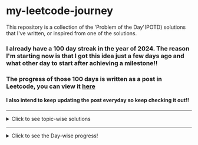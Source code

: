 # my-leetcode-journey
This repository is a collection of the 'Problem of the Day'(POTD) solutions that I've written, or inspired from one of the solutions.

### I already have a 100 day streak in the year of 2024. The reason I'm starting now is that I got this idea just a few days ago and what other day to start after achieving a milestone!!
### The progress of those 100 days is written as a post in Leetcode, you can view it [here](https://leetcode.com/discuss/general-discussion/4658085/To-get-the-Leetcode-Laptop-sleeve.)

#### I also intend to keep updating the post everyday so keep checking it out!!

---

<details>
  <summary>Click to see topic-wise solutions</summary>
  <p>

  - [Array](Topics/Array.md)
  - [Back Tracking](Topics/Back-Tracking.md)
  - [Binary Tree](Topics/Binary-Tree.md)
  - [Binary Search](Topics/Binary-Search.md)
  - [Bit Manipulation](Topics/Bit-Manipulation.md)
  - [Bitmask](Topics/Bitmask.md)
  - [Breadth First Search](Topics/Breadth-First-Search.md)
  - [Combinatorics](Topics/Combinatorics.md)
  - [Depth First Search](Topics/Depth-First-Search.md)
  - [Enumeration](Topics/Enumeration.md)
  - [Graph](Topics/Graph.md)
  - [Greedy](Topics/Greedy.md)
  - [Hash Table](Topics/Hash-Table.md)
  - [Heap](Topics/Heap.md)
  - [Linked List](Topics/Linked-List.md)
  - [Math](Topics/Math.md)
  - [Matrix](Topics/Matrix.md)
  - [Monotonic Stack](Topics/Monotonic%20Stack.md)
  - [Prefix Sum](Topics/Prefix-Sum.md)
  - [Priority Queue](Topics/Priority-Queue.md)
  - [Queue](Topics/Queue.md)
  - [Simulation](Topics/Simulation.md)
  - [Sliding Window](Topics/Sliding-Window.md)
  - [Sorting](Topics/Sorting.md)
  - [Stack](Topics/Stack.md)
  - [String](Topics/String.md)
  - [Tree](Topics/Two-Pointers.md)
  - [Trie](Topics/Trie.md)
  - [Two Pointers](Topics/Two-Pointers.md)
  - [Topological-Sort](Topics/Topological-Sort.md)
  - [Union-Find](Topics/Union-Find.md)

  </p>
</details>

---
<details>
  <summary>Click to see the Day-wise progress!</summary>
  <p>
  <details>
  <summary>2024</summary>
  <p>
  <details>
  <summary>April</summary>
  <p>

- Day 101: 
  - Problem: [1700. Number of Students Unable to Eat Lunch (Easy)](https://leetcode.com/problems/number-of-students-unable-to-eat-lunch/description/)
  - Solution: [cpp solution](Year/2024/April/1700_Number_of_Students_Unable_to_Eat_Lunch_(Easy).cpp)
  - Topics: Array, Stack, Queue, Simulation

- Day 102:
  - Problem: [2073 Time needed to buy tickets (Easy)](https://leetcode.com/problems/time-needed-to-buy-tickets/)
  - Solution: [cpp solution](Year/2024/April/2073_Time_Needed_to_buy_tickets_(Easy).cpp)
  - Topics: Array, Queue, Simulation
  
- Day 103:
  - Problem: [950. Reveal Cards In Increasing Order (Medium)](https://leetcode.com/problems/reveal-cards-in-increasing-order/description/)
  - Solution: [cpp solution](Year/2024/April/950_Reveal_Cards_In_Increasing_Order_(Medium).cpp)
  - Topics: Array, Queue, Sorting, Simulation

- Day 104:
  - Problem: [402. Remove K Digits (Medium)](https://leetcode.com/problems/remove-k-digits/description/)
  - Solution: [cpp solution](Year/2024/April/402_Remove_K_Digits_(Medium).cpp)
  - Topics: String, Stack, Greedy, Monotonic-Stack

- Day 105:
  - Problem: [85. Maximal Rectangle (Hard)](https://leetcode.com/problems/maximal-rectangle/?envType=daily-question&envId=2024-04-13)
  - Solution: [cpp solution](Year/2024/April/85_Maximal_Rectangle_(Hard).cpp)
  - Topics: Array, Dynamic-Programming, Stack, Matrix, Monotonic-Stack

- Day 106:
  - Problem: [404. Sum of Left Leaves (Easy)](https://leetcode.com/problems/sum-of-left-leaves/description/)
  - Solution: [cpp solution](Year/2024/April/404_Sum_Of_Left_Leaves_(Easy).cpp)
  - Topics: Tree, Depth-First-Search, Breadth-First-Search, Binary-Tree

- Day 107:
  - Problem: [129. Sum Root to Leaf Nodes (Medium)](https://leetcode.com/problems/sum-root-to-leaf-numbers/description/)
  - Solution: [cpp solution](Year/2024/April/129_Sum_Root_to_Leaf_Node_(Medium).cpp)
  - Topics: Tree, Depth-First-Search, Binary-Tree

- Day 108:
  - Problem: [623. Add one Row to the Tree (Medium)](https://leetcode.com/problems/add-one-row-to-tree/description/)
  - Solution: [cpp solution](Year/2024/April/623_Add_One_Row_To_Tree_(Medium).cpp)
  - Topics: Tree, Depth-First-Search, Breadth-First-Search, Binary-Tree

- Day 109:
  - Problem: [988 Smallest String From Leaf (Medium)](https://leetcode.com/problems/smallest-string-starting-from-leaf/)
  - Solution: [cpp solution](Year/2024/April/988_Smallest_String_From_Leaf_(Medium).cpp)
  - Topics: String, Tree, Depth-First-Search, Binary-Tree

- Day 110:
  - Problem: [456 Island Perimeter (Easy)](https://leetcode.com/problems/island-perimeter/description/)
  - Solution: [cpp solution](Year/2024/April/456_Island_Perimeter_(Easy).cpp)
  - Topics: Array, Matrix, Depth-First-Search, Breadth-First-Search

- Day 111:
  - Problem: [200 Count Islands (Medium)](https://leetcode.com/problems/number-of-islands/description/)
  - Solution: [cpp solution](Year/2024/April/200_Count_Islands_(Medium).cpp)
  - Topics: Array, Depth-First-Search, Breadth-First-Search, Matrix, Union-Find

- Day 112:
  - Problem: [1992 Find all groups of FarmLand (Medium)](https://leetcode.com/problems/find-all-groups-of-farmland/description/)
  - Solution: [cpp solution](Year/2024/April/1992_Find_All_Groups_Of_FarmLand_(Medium).cpp)
  - Topics: Array, Matrix, Depth-First-Search, Breadth-First-Search

- Day 113:
  - Problem: [1971 Find if path exists in Graph (Easy)](https://leetcode.com/problems/find-if-path-exists-in-graph/)
  - Solution: [cpp solution](Year/2024/April/1971_Find_If_Path_Exists_In_Graph_(Easy).cpp)
  - Topics: Graph, Union-Find, Depth-First-Search, Breadth-First-Search

- Day 114:
  - Problem: [152 Maximum Product Subarray (Medium)](https://leetcode.com/problems/maximum-product-subarray/description/)
  - Solution: [cpp solution](Year/2024/April/152_Maximum_Product_Subarray_(Medium).cpp)
  - Topics: Array, Dynamic-Programming

- Day 115:
  - Problem: [310 Minimum Height Trees (Medium)](https://leetcode.com/problems/minimum-height-trees/description/)
  - Solution: [cpp solution](Year/2024/April/310_Minimum_Height_Trees_(Medium).cpp)
  - Topics: Graph, Depth-First-Search, Breadth-First-Search, Topological-Sort

- Day 116:
  - Problem: [1137 Nth Tribonacci Number (Easy)](https://leetcode.com/problems/n-th-tribonacci-number/)
  - Solution: [cpp solution](Year/2024/April/1137_Nth_Tribonacci_Number_(Easy).cpp)
  - Topics: Math, Dynamic-Programming, Memoization

- Day 117:
  - Problem: [2370 Longest Ideal Subsequence (Medium)](https://leetcode.com/problems/longest-ideal-subsequence/)
  - Solution: [cpp solution](Year/2024/April/2370_Longest_Ideal_Subsequence_(Medium).cpp)
  - Topics: String, Hash-Table, Dynamic-Programming

- Day 118:
  - Problem: [1289 Minimum Falling Path Sum II (Hard)](https://leetcode.com/problems/minimum-falling-path-sum-ii/)
  - Solution: [cpp solution](Year/2024/April/1289_Minimum_Falling_Path_Sum_II_(Hard).cpp)
  - Topics: Array, Dynamic-Programming, Matrix

- Day 119:
  - Problem: [514 Freedom Trail (Hard)](https://leetcode.com/problems/freedom-trail/description/)
  - Solution: [cpp solution](Year/2024/April/514_Freedom_Trail_(Hard).cpp)
  - Topics: String, Dynamic-Programming, Breadth-First-Search, Depth-First-Search

- Day 120:
  - Problem: [834 Sum of Distances in Tree (Hard)](https://leetcode.com/problems/sum-of-distances-in-tree/description/)
  - Solution: [cpp solution](Year/2024/April/834_Sum_of_Distances_in_Tree_(Hard).cpp)
  - Topics: Graph, Tree, Dynamic-Programming, Tree

- Day 121:
  - Problem: [2997 Minimum Number of Operations to Make Array XOR Equal to K (Medium)](https://leetcode.com/problems/minimum-number-of-operations-to-make-array-xor-equal-to-k/description/)
  - Solution: [cpp solution](Year/2024/April/2997_Minimum_Number_Of_Operations_To_Make_Array_XOR_Equal_to_K_(Medium).cpp)
  - Topics: Array, Bit-Manipulation

- Day 122:
  - Problem: [1915 Number of Wonderful Substrings (Medium)](https://leetcode.com/problems/number-of-wonderful-substrings/description/)
  - Solution: [cpp solution](Year/2024/April/1915_Number_Of_Wonderful_Substrings_(Medium).cpp)
  - Topics: Bit-Manipulation, Prefix-Sum, Hash-Table, String

  </p>
  </details>

  <details>
  <summary>May</summary>
  <p>

  - Day 123:
    - Problem: [2000 Reverse Prefix Of Word (Easy)](https://leetcode.com/problems/reverse-prefix-of-word/description/)
    - Solution: [cpp solution](Year/2024/May/2000_Reverse_Prefix_Of_Word_(Easy).cpp)
    - Topics: String, Two-Pointers

  - Day 124:
    - Problem: [2441 Largest Positive Integer that exists with its negative (Easy)](https://leetcode.com/problems/largest-positive-integer-that-exists-with-its-negative/description/)
    - Solution: [cpp solution](Year/2024/May/2441_Largest_Positive_Integer_That_Exists_With_Its_Negative_(Easy).cpp)
    - Topics: Array, Hash-Table, Two-Pointers, Sorting

  - Day 125:
    - Problem: [165 Compare Version Numbers (Medium)](https://leetcode.com/problems/compare-version-numbers/)
    - Solution: [cpp solution](Year/2024/May/165_Compare_Version_Numbers_(Medium).cpp)
    - Topics: String, Two-Pointers

  - Day 126:
    - Problem: [881 Boats to save people (Medium)](https://leetcode.com/problems/boats-to-save-people/description/)
    - Solution: [cpp solution](Year/2024/May/881_Boats_to_save_people_(Medium).cpp)
    - Topics: Sorting, Greedy, Array, Two-Pointers

  - Day 127:
    - Problem: [237 Delete Node in a Linked List [Medium]](https://leetcode.com/problems/delete-node-in-a-linked-list/description/)
    - Solution: [cpp solution](Year/2024/May/237_Delete_Node_In_A_Linked_List_(Medium).cpp)
    - Topics: Linked-List

  - Day 128:
    - Problem: [2487 Remove Nodes From Linked List [Medium]](https://leetcode.com/problems/remove-nodes-from-linked-list/)
    - Solution: [cpp solution](Year/2024/May/2487_Remove_Nodes_From_Linked_List_(Medium).cpp)
    - Topics: Linked-List, Stack, Recursion, Monotonic-Stack

  - Day 129:
    - Problem: [2816 Double a Number Represented as a Linked List (Medium)](https://leetcode.com/problems/double-a-number-represented-as-a-linked-list/description/)
    - Solution: [cpp solution](Year/2024/May/2816_Double_A_Number_As_A_Linked_List_(Medium).cpp)
    - Topics: Linked-List, Math, Stack

  - Day 130:
    - Problem: [506 Relative Ranks (Easy)](https://leetcode.com/problems/relative-ranks/description/)
    - Solution: [cpp solution](Year/2024/May/506_Relative_Ranks_(Easy).cpp)
    - Topics: Array, Sorting, Heap, Priority-Queue

  - Day 131:
    - Problem: [3075 Maximize Happiness of Selected Children (Medium)](https://leetcode.com/problems/maximize-happiness-of-selected-children/)
    - Solution: [cpp solution](Year/2024/May/3075_Maximize_Happiness_Of_Selected_Children_(Medium).cpp)
    - Topics: Array, Greedy, Sorting

  - Day 132:
    - Problem: [786 Kth Smallest Prime Fraction (Medium)](https://leetcode.com/problems/k-th-smallest-prime-fraction/description/)
    - Solution: [cpp solution](Year/2024/May/786_Kth_Smallest_Prime_Fraction_(Medium).cpp)
    - Topics: Array, Two-Pointers, Binary-Search, Sorting, Heap, Priority-Queue

  - Day 133:
    - Problem: [857 Minimum Cost to hire K workers (Hard)](https://leetcode.com/problems/minimum-cost-to-hire-k-workers/)
    - Solution: [cpp solution](Year/2024/May/857_Minimum_Cost_to_hire_K_Workers_(Hard).cpp)
    - Topics: Array, Greedy, Sorting, Heap, Priority-Queue

  - Day 134:
    - Problem: [2373 Largest Local Values in a Matrix (Easy)](https://leetcode.com/problems/largest-local-values-in-a-matrix/description/)
    - Solution: [cpp solution](Year/2024/May/2373_Largest_Local_Values_in_a_Matrix_(Easy).cpp)
    - Topics: Array, Matrix

  - Day 135(copied):
    - Problem: [861 Score After Flipping the Matrix (Medium)](https://leetcode.com/problems/score-after-flipping-matrix/description/)
    - Solution: [cpp solution](Year/2024/May/861_Score_After_Flipping_The_Matrix_(Medium).cpp)
    - Topics: Array, Greedy, Matrix, Bit-Manipulation

  - Day 136(copied):
    - Problem: [1219 Path with Maximum Gold (Medium)](https://leetcode.com/problems/path-with-maximum-gold/description/)
    - Solution: [cpp solution](Year/2024/May/1219_Path_with_Maximum_Gold_(Medium).cpp)
    - Topics: Array, Matrix, Back-Tracking

  - Day 137(copied):
    - Problem: [2812 Find the safest path in a grid (Medium)](https://leetcode.com/problems/find-the-safest-path-in-a-grid/description/)
    - Solution: [cpp solution](Year/2024/May/2812_Find_the_safest_path_in_a_grid_(Medium).cpp)
    - Topics: Array, Matrix, Binary-Search, Union-Find, Breadth-First-Search

  - Day 138:
    - Problem: [2331 Evaluate Boolean Binary Tree (Easy)](https://leetcode.com/problems/evaluate-boolean-binary-tree/description/)
    - Solution: [cpp solution](Year/2024/May/2331_Evaluate_Boolean_Binary_Tree_(Easy).cpp)
    - Topics: Tree, Binary-Tree, Depth-First-Search

  - Day 139:
    - Problem: [1325 Delete Leaves with a Given Value (Medium)](https://leetcode.com/problems/delete-leaves-with-a-given-value/description/)
    - Solution: [cpp solution](Year/2024/May/1325_Delete_Leaves_with_a_Given_Value_(Medium).cpp)
    - Topics: Tree, Binary-Tree, Depth-First-Search

  - Day 140:
    - Problem: [979 Distribute Coins in a Binary Tree (Medium)](https://leetcode.com/problems/distribute-coins-in-binary-tree/)
    - Solution: [cpp solution](Year/2024/May/979_Distribute_Coins_in_a_binary_tree_(Medium).cpp)
    - Topics: Tree, Binary-Tree, Depth-First-Search

  - Day 141:
    - Problem: [3068 Find the maximum sum of Node Values (Hard)](https://leetcode.com/problems/find-the-maximum-sum-of-node-values/)
    - Solution: [cpp solution](Year/2024/May/3068_Find_the_maximum_sum_of_Node_Values_(Hard).cpp)
    - Topics: Array, Greedy, Tree, Sorting, Dynamic-Programming, Bit-Manipulation

  - Day 142:
    - Problem: [1863 Sum of all Subset XOR Totals (Easy)](https://leetcode.com/problems/sum-of-all-subset-xor-totals/)
    - Solution: [cpp solution](Year/2024/May/1863_Sum_of_all_subset_XOR_totals_(Easy).cpp)
    - Topics: Array, Math, Back-Tracking, Bit-Manipulation, Combinatorics, Enumeration

  - Day 143:
    - Problem: [78 Subsets (Medium)](https://leetcode.com/problems/subsets/description/)
    - Solution: [cpp solution](Year/2024/May/78_Subsets_(Medium).cpp)
    - Topics: Array, Back-Tracking, Bit-Manipulation

  - Day 144:
    - Problem: [131 Palindrome Partitioning (Medium)](https://leetcode.com/problems/palindrome-partitioning/description/)
    - Solution: [cpp solution](Year/2024/May/131_Palindrome_Partitioning_(Medium).cpp)
    - Topics: String, Dynamic-Programming, Sorting

  - Day 145:
    - Problem: [2597 The Number of Beautiful Subsets (Medium)](https://leetcode.com/problems/the-number-of-beautiful-subsets/description/)
    - Solution: [cpp solution](Year/2024/May/2597_Number_of_Beautiful_Subsets_(Medium).cpp)
    - Topics: Array, Back-Tracking, Sorting, Dynamic-Programming

  - Day 146:
    - Problem: [1255 Maximum Score Words formed by Letters (Hard)](https://leetcode.com/problems/maximum-score-words-formed-by-letters/description/)
    - Solution: [cpp solution](Year/2024/May/1255_Maximum_Score_Words_Formed_By_Letters_(Hard).cpp)
    - Topics: Array, String, Bit-Manipulation, Bitmask, Back-Tracking, Dynamic-Programming

  - Day 147:
    - Problem: [140 Word Break II (Hard)](https://leetcode.com/problems/word-break-ii/description/)
    - Solution: [cpp solution](Year/2024/May/140_Word_Break_II_(Hard).cpp)
    - Topics: Array, String, Trie, Memoization, Hash-Table, Back-Tracking, Dynamic-Programming

  - Day 148:
    - Problem: [552 Student Attendance Record II (Hard)](https://leetcode.com/problems/student-attendance-record-ii/)
    - Solution: [cpp solution](Year/2024/May/552_Student_Attendance_II_(Hard).cpp)
    - Topics: Dynamic-Programming
  
  - Day 149:
    - Problem: [1608 Special Elements with X Elements greater than or equal X (Easy)](https://leetcode.com/problems/special-array-with-x-elements-greater-than-or-equal-x/description/)
    - Solution: [cpp solution](Year/2024/May/1608_Special_Elements_with_X_Elements_greater_than_or_equal_X_(Easy).cpp)
    - Topics: Array, Sorting, Binary-Search

  - Day 150:
    - Problem: [1208 Get Equal Substrings within Budget (Medium)](https://leetcode.com/problems/get-equal-substrings-within-budget/description/)
    - Solution: [cpp solution](Year/2024/May/1208_Get_Equal_Substrings_within_Budget_(Medium).cpp)
    - Topics: String, Prefix-Sum, Sliding-Window, Binary-Search

  - Day 151:
    - Problem: [1404 Number of Steps to reduce a Number in Binary Representation to One (Medium)](https://leetcode.com/problems/number-of-steps-to-reduce-a-number-in-binary-representation-to-one/description/)
    - Solution: [cpp solution](Year/2024/May/1404_Number_of_Steps_to_reduce_a_number_in_binary_representation_to_one_(Medium).cpp)
    - Topics: String, Bit-Manipulation

  - Day 152:
    - Problem: [1442 Count Triplets that can form Two Arrays of Equal XOR (Medium)](https://leetcode.com/problems/count-triplets-that-can-form-two-arrays-of-equal-xor/)
    - Solution: [cpp solution](Year/2024/May/1442_Count_Triplets_that_can_form_Two_Arrays_of_Equal_XOR_(Medium).cpp)
    - Topics: Array, Math, Prefix-Sum, Hash-Table, Bit-Manipulation

  - Day 153:
    - Problem: [260 Single Number III (Medium)](https://leetcode.com/problems/single-number-iii/description/)
    - Solution: [cpp solution](Year/2024/May/260_Single_number_III_(Medium).cpp)
    - Topics: Array, Bit-Manipulation

  </p>
  </details>
  
  <details>
  <summary>June</summary>
  <p>

  - Day 154:
    - Problem: [3110 Score of a String (Easy)](https://leetcode.com/problems/score-of-a-string/description/)
    - Solution: [cpp solution](Year/2024/June/3110_Score_of_a_String_(Easy).cpp)
    - Topics: String

  - Day 155:
    - Problem: [344 Reverse String (Easy)](https://leetcode.com/problems/reverse-string/description/)
    - Solution: [cpp solution](Year/2024/June/344_Reverse_String_(Easy).cpp)
    - Topics: String, Two-Pointers

  - Day 156:
    - Problem: [2486 Append Character to String to make Subsequence (Medium)](https://leetcode.com/problems/append-characters-to-string-to-make-subsequence/description/)
    - Solution: [cpp solution](Year/2024/June/2486_Append_Characters_to_make_String_Subsequence_(Medium).cpp)
    - Topics: String, Greedy, Two-Pointers

  - Day 157:
    - Problem: [409 Longest Palindrome (Easy)](https://leetcode.com/problems/longest-palindrome/description/)
    - Solution: [cpp solution](Year/2024/June/409_Longest_Palindrome_(Easy).cpp)
    - Topics: String, Greedy, Hash-Table

  - Day 158:
    - Problem: [1002 Find Common Characters (Easy)](https://leetcode.com/problems/find-common-characters/)
    - Solution: [cpp solution](Year/2024/June/1002_Find_Common_Characters_(Easy).cpp)
    - Topics: String, Array, Hash-Table

  - Day 159:
    - Problem: [846 Hand of Straights (Medium)](https://leetcode.com/problems/hand-of-straights/description/)
    - Solution: [cpp solution](Year/2024/June/846_Hand_of_Straights_(Medium).cpp)
    - Topics: Array, Greedy, Sorting, Hash-Table

  - Day 160:  
    - Problem: [648 Replace Words (Medium)](https://leetcode.com/problems/replace-words/description/)
    - Solution: [cpp solution](Year/2024/June/648_Replace_Words_(Medium).cpp)
    - Topics: Array, String, Trie, Hash-Table

  </p>
  </details>
  </p>
  </details>
  </p>
</details>